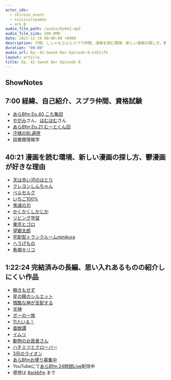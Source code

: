 ```yaml
---
actor_ids:
  - shiroie_event
  - sisisisisyamoo
  - ark_B
audio_file_path: /audio/Ep042.mp3
audio_file_size: 100.0MB
date: 2021-12-19 00:00:00 +0900
description: 汗様、ししゃもさんとスプラ仲間、漫画を読む環境、新しい漫画の探し方、鬱漫画、完結済み長編漫画、思い入れあるものの紹介しにくい作品などについて話しました。
duration: "00:00"
audio_url: Ep--42-Sweat-Bar-Episode-0-e1btifk
layout: article
title: Ep. 42 Sweat Bar Episode 0
---
```

## ShowNotes

## 7:00 経緯、自己紹介、スプラ仲間、資格試験

* [あらBfm Ep.40 こち亀回](https://anchor.fm/arkbfm/episodes/Ep--40-Kochikame-destroys-arkbfm-e1bkugu/a-a7380c5)
* [やがみ](https://twitter.com/yagami_mk_pad)さん、[ほむほむ](https://twitter.com/0827_dai)さん
* [あらBfm Ep.21 むーとくん回](https://anchor.fm/arkbfm/episodes/Ep--21-Pedophelia-living-next-door-e13sg8t)
* [汗様のBL遍歴](https://note.com/ase_sama/n/n1c8abda8b8c6)
* 図書館情報学

## 40:21 漫画を読む環境、新しい漫画の探し方、鬱漫画が好きな理由

* [天は赤い河のほとり](https://amzn.to/3GM6b3A)
* [クレヨンしんちゃん](https://amzn.to/3Ed0sSC)
* [ベルセルク](https://amzn.to/3yMDAbG)
* [いちご100%](https://amzn.to/3J1IJ4b)
* [鬼滅の刃](https://amzn.to/3yI9who)
* [かくかくしかじか](https://amzn.to/32lgwok)
* [リビング学習](https://ddnavi.com/review/396939/a/)
* [東京ヒゴロ](https://amzn.to/3E8gBsz)
* [望郷太郎](https://amzn.to/3qbBkH1)
* [宅配型トランクルームminikura](https://minikura.com/)
* [へうげもの](https://amzn.to/3J1o5kU)
* [魚喃キリコ](https://amzn.to/3F8IzFV)

## 1:22:24 完結済みの長編、思い入れあるものの紹介しにくい作品

* [瞬きもせず](https://amzn.to/30FAYjd)
* [星の瞳のシルエット](https://amzn.to/3Fe8uvS)
* [残酷な神が支配する](https://amzn.to/3GWa1Y0)
* [半神](https://amzn.to/3yDa3kD)
* [ポーの一族](https://amzn.to/3e6PjrO)
* [11人いる！](https://amzn.to/3J1kkeZ)
* [亜獣譚](https://amzn.to/3E6zFar)
* [イムリ](https://amzn.to/3pafaW4)
* [動物のお医者さん](https://amzn.to/3E6NcyT)
* [ハチミツとクローバー](https://amzn.to/3Fcek0H)
* [3月のライオン](https://amzn.to/32iFaWj)
* [あらBfmお便り募集中](https://twitter.com/arkbfm/status/1341090549177012225?s=20)
* YouTubeにて[あらBfm 24時間Live](https://www.youtube.com/watch?v=Q3P-03RnGi4)配信中
* 感想は [#arkbfm](https://twitter.com/hashtag/arkbfm) まで